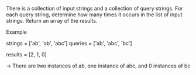 There is a collection of input strings and a collection of query strings. For each query string, determine how many times it occurs in the list of input strings. Return an array of the results.

Example

strings = ['ab', 'ab', 'abc']
queries = ['ab', 'abc', 'bc']

results = [2, 1, 0]

-> There are two instances of ab, one instance of abc, and 0 instances of bc
